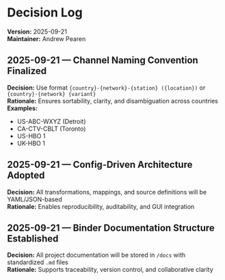 # Decision Log

**Version:** 2025-09-21  
**Maintainer:** Andrew Pearen

## 2025-09-21 — Channel Naming Convention Finalized
**Decision:** Use format `{country}-{network}-{station} ({location})` or `{country}-{network} {variant}`  
**Rationale:** Ensures sortability, clarity, and disambiguation across countries  
**Examples:**  
- US-ABC-WXYZ (Detroit)  
- CA-CTV-CBLT (Toronto)  
- US-HBO 1  
- UK-HBO 1

## 2025-09-21 — Config-Driven Architecture Adopted
**Decision:** All transformations, mappings, and source definitions will be YAML/JSON-based  
**Rationale:** Enables reproducibility, auditability, and GUI integration

## 2025-09-21 — Binder Documentation Structure Established
**Decision:** All project documentation will be stored in `/docs` with standardized `.md` files  
**Rationale:** Supports traceability, version control, and collaborative clarity
